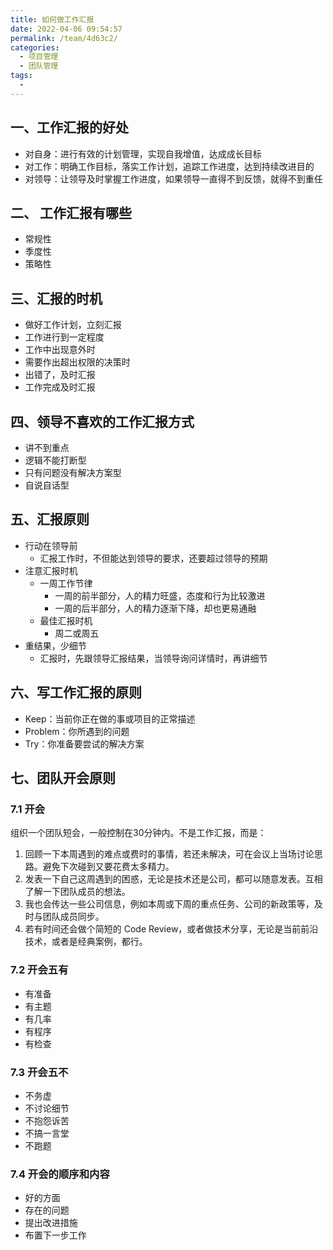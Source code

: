 ```yaml
---
title: 如何做工作汇报
date: 2022-04-06 09:54:57
permalink: /team/4d63c2/
categories:
  - 项目管理
  - 团队管理
tags:
  - 
---
```

## 一、工作汇报的好处

- 对自身：进行有效的计划管理，实现自我增值，达成成长目标
- 对工作：明确工作目标，落实工作计划，追踪工作进度，达到持续改进目的
- 对领导：让领导及时掌握工作进度，如果领导一直得不到反馈，就得不到重任

## 二、 工作汇报有哪些

- 常规性
- 季度性
- 策略性

## 三、汇报的时机

- 做好工作计划，立刻汇报
- 工作进行到一定程度
- 工作中出现意外时
- 需要作出超出权限的决策时
- 出错了，及时汇报
- 工作完成及时汇报

## 四、领导不喜欢的工作汇报方式

- 讲不到重点
- 逻辑不能打断型
- 只有问题没有解决方案型
- 自说自话型

## 五、汇报原则

- 行动在领导前
  - 汇报工作时，不但能达到领导的要求，还要超过领导的预期
- 注意汇报时机
  - 一周工作节律
    - 一周的前半部分，人的精力旺盛，态度和行为比较激进
    - 一周的后半部分，人的精力逐渐下降，却也更易通融
  - 最佳汇报时机
    - 周二或周五
- 重结果，少细节
  - 汇报时，先跟领导汇报结果，当领导询问详情时，再讲细节

## 六、写工作汇报的原则

- Keep：当前你正在做的事或项目的正常描述
- Problem：你所遇到的问题
- Try：你准备要尝试的解决方案

## 七、团队开会原则

### 7.1 开会

组织一个团队短会，一般控制在30分钟内。不是工作汇报，而是：

1. 回顾一下本周遇到的难点或费时的事情，若还未解决，可在会议上当场讨论思路。避免下次碰到又要花费太多精力。
2. 发表一下自己这周遇到的困惑，无论是技术还是公司，都可以随意发表。互相了解一下团队成员的想法。
3. 我也会传达一些公司信息，例如本周或下周的重点任务、公司的新政策等，及时与团队成员同步。
4. 若有时间还会做个简短的 Code Review，或者做技术分享，无论是当前前沿技术，或者是经典案例，都行。

### 7.2 开会五有

- 有准备
- 有主题
- 有几率
- 有程序
- 有检查

### 7.3 开会五不

- 不务虚
- 不讨论细节
- 不抱怨诉苦
- 不搞一言堂
- 不跑题

### 7.4 开会的顺序和内容

- 好的方面
- 存在的问题
- 提出改进措施
- 布置下一步工作